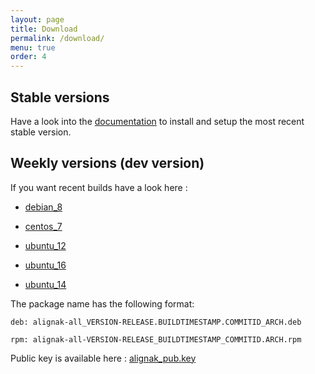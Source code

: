 ```yaml
---
layout: page
title: Download
permalink: /download/
menu: true
order: 4
---
```


## Stable versions

Have a look into the [documentation](http://alignak-doc.readthedocs.org/en/latest/02_installation/index.html) to install and setup the most recent stable version.


## Weekly versions (dev version)

If you want recent builds have a look here :


* [debian_8](/build/debian_8/alignak-all_0.2-1.1478328722.b74df21_all.deb)

* [centos_7](/build/centos_7/alignak-all-0.2-1_1478328722_b74df21.el7.x86_64.rpm)

* [ubuntu_12](/build/ubuntu_12/alignak-all_0.2-1.1478328722.b74df21_all.deb)

* [ubuntu_16](/build/ubuntu_16/alignak-all_0.2-1.1478328722.b74df21_all.deb)

* [ubuntu_14](/build/ubuntu_14/alignak-all_0.2-1.1478328722.b74df21_all.deb)


The package name has the following format:

```		
deb: alignak-all_VERSION-RELEASE.BUILDTIMESTAMP.COMMITID_ARCH.deb
```

```
rpm: alignak-all-VERSION-RELEASE_BUILDTIMESTAMP_COMMITID.ARCH.rpm		
```

Public key is available here : [alignak_pub.key](/repos/alignak_pub.key)